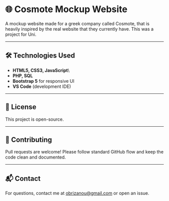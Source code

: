 
# 🌐 Cosmote Mockup Website

A mockup website made for a greek company called Cosmote, that is heavily inspired by the real website that they currently have. This was a project for Uni.

---

## 🛠️ Technologies Used

- **HTML5, CSS3, JavaScript**\
- **PHP, SQL**
- **Bootstrap 5** for responsive UI
- **VS Code** (development IDE)

---

## 📄 License

This project is open-source.

---

## 🤝 Contributing

Pull requests are welcome! Please follow standard GitHub flow and keep the code clean and documented.

---

## 📬 Contact

For questions, contact me at [obrizanou@gmail.com](mailto:obrizanou@gmail.com) or open an issue.
